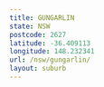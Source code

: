 ```yaml
---
title: GUNGARLIN
state: NSW
postcode: 2627
latitude: -36.409113
longitude: 148.232341
url: /nsw/gungarlin/
layout: suburb
---
```

